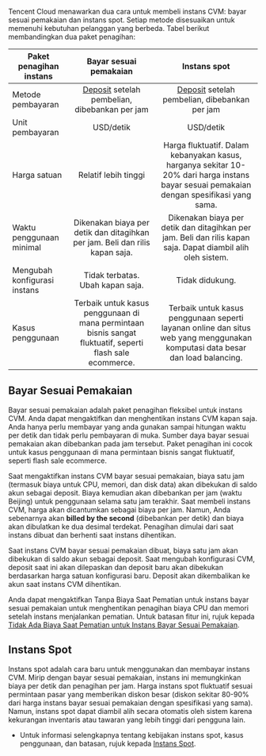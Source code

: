 Tencent Cloud menawarkan dua cara untuk membeli instans CVM: bayar sesuai pemakaian dan instans spot. Setiap metode disesuaikan untuk memenuhi kebutuhan pelanggan yang berbeda.
Tabel berikut membandingkan dua paket penagihan:

| Paket penagihan instans | Bayar sesuai pemakaian | Instans spot |
|---------|:---------:|:---------:|
| Metode pembayaran | [Deposit](https://intl.cloud.tencent.com/document/product/555/12039) setelah pembelian, dibebankan per jam | [Deposit](https://intl.cloud.tencent.com/document/product/555/12039) setelah pembelian, dibebankan per jam |
| Unit pembayaran | USD/detik | USD/detik |
| Harga satuan | Relatif lebih tinggi | Harga fluktuatif. Dalam kebanyakan kasus, harganya sekitar 10-20% dari harga instans bayar sesuai pemakaian dengan spesifikasi yang sama. |
| Waktu penggunaan minimal | Dikenakan biaya per detik dan ditagihkan per jam. Beli dan rilis kapan saja. | Dikenakan biaya per detik dan ditagihkan per jam. Beli dan rilis kapan saja. Dapat diambil alih oleh sistem. |
| Mengubah konfigurasi instans | Tidak terbatas. Ubah kapan saja. | Tidak didukung. |
| Kasus penggunaan | Terbaik untuk kasus penggunaan di mana permintaan bisnis sangat fluktuatif, seperti flash sale ecommerce. | Terbaik untuk kasus penggunaan seperti layanan online dan situs web yang menggunakan komputasi data besar dan load balancing. |


## Bayar Sesuai Pemakaian

Bayar sesuai pemakaian adalah paket penagihan fleksibel untuk instans CVM. Anda dapat mengaktifkan dan menghentikan instans CVM kapan saja. Anda hanya perlu membayar yang anda gunakan sampai hitungan waktu per detik dan tidak perlu pembayaran di muka. Sumber daya bayar sesuai pemakaian akan dibebankan pada jam tersebut. Paket penagihan ini cocok untuk kasus penggunaan di mana permintaan bisnis sangat fluktuatif, seperti flash sale ecommerce.

Saat mengaktifkan instans CVM bayar sesuai pemakaian, biaya satu jam (termasuk biaya untuk CPU, memori, dan disk data) akan dibekukan di saldo akun sebagai deposit. Biaya kemudian akan dibebankan per jam (waktu Beijing) untuk penggunaan selama satu jam terakhir. Saat membeli instans CVM, harga akan dicantumkan sebagai biaya per jam. Namun, Anda sebenarnya akan **billed by the second** (dibebankan per detik) dan biaya akan dibulatkan ke dua desimal terdekat. Penagihan dimulai dari saat instans dibuat dan berhenti saat instans dihentikan.

Saat instans CVM bayar sesuai pemakaian dibuat, biaya satu jam akan dibekukan di saldo akun sebagai deposit. Saat mengubah konfigurasi CVM, deposit saat ini akan dilepaskan dan deposit baru akan dibekukan berdasarkan harga satuan konfigurasi baru. Deposit akan dikembalikan ke akun saat instans CVM dihentikan.

Anda dapat mengaktifkan Tanpa Biaya Saat Pematian untuk instans bayar sesuai pemakaian untuk menghentikan penagihan biaya CPU dan memori setelah instans menjalankan pematian. Untuk batasan fitur ini, rujuk kepada [Tidak Ada Biaya Saat Pematian untuk Instans Bayar Sesuai Pemakaian](https://intl.cloud.tencent.com/document/product/213/19918). 

## Instans Spot

Instans spot adalah cara baru untuk menggunakan dan membayar instans CVM. Mirip dengan bayar sesuai pemakaian, instans ini memungkinkan biaya per detik dan penagihan per jam. Harga instans spot fluktuatif sesuai permintaan pasar yang memberikan diskon besar (diskon sekitar 80-90% dari harga instans bayar sesuai pemakaian dengan spesifikasi yang sama). Namun, instans spot dapat diambil alih secara otomatis oleh sistem karena kekurangan inventaris atau tawaran yang lebih tinggi dari pengguna lain.
- Untuk informasi selengkapnya tentang kebijakan instans spot, kasus penggunaan, dan batasan, rujuk kepada [Instans Spot](https://intl.cloud.tencent.com/document/product/213/17816).

